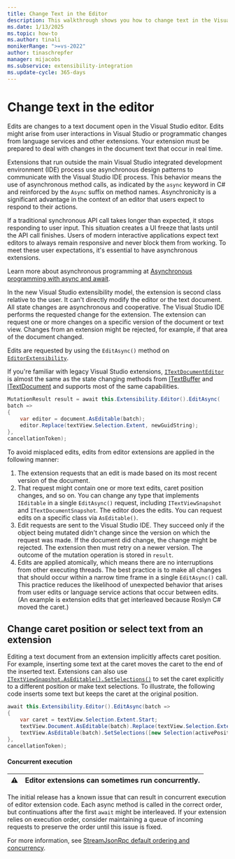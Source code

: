 ```yaml
---
title: Change Text in the Editor
description: This walkthrough shows you how to change text in the Visual Studio editor by using extensions.
ms.date: 1/13/2025
ms.topic: how-to
ms.author: tinali
monikerRange: ">=vs-2022"
author: tinaschrepfer
manager: mijacobs
ms.subservice: extensibility-integration
ms.update-cycle: 365-days
---
```


# Change text in the editor

Edits are changes to a text document open in the Visual Studio editor. Edits might arise from user interactions in Visual Studio or programmatic changes from language services and other extensions. Your extension must be prepared to deal with changes in the document text that occur in real time.

Extensions that run outside the main Visual Studio integrated development environment (IDE) process use asynchronous design patterns to communicate with the Visual Studio IDE process. This behavior means the use of asynchronous method calls, as indicated by the `async` keyword in C# and reinforced by the `Async` suffix on method names. Asynchronicity is a significant advantage in the context of an editor that users expect to respond to their actions.

If a traditional synchronous API call takes longer than expected, it stops responding to user input. This situation creates a UI freeze that lasts until the API call finishes. Users of modern interactive applications expect text editors to always remain responsive and never block them from working. To meet these user expectations, it's essential to have asynchronous extensions.

Learn more about asynchronous programming at [Asynchronous programming with async and await](/dotnet/csharp/programming-guide/concepts/async/).

In the new Visual Studio extensibility model, the extension is second class relative to the user. It can't directly modify the editor or the text document. All state changes are asynchronous and cooperative. The Visual Studio IDE performs the requested change for the extension. The extension can request one or more changes on a specific version of the document or text view. Changes from an extension might be rejected, for example, if that area of the document changed.

Edits are requested by using the `EditAsync()` method on [`EditorExtensibility`](/dotnet/api/microsoft.visualstudio.extensibility.editor.editorextensibility).

If you're familiar with legacy Visual Studio extensions, [`ITextDocumentEditor`](/dotnet/api/microsoft.visualstudio.extensibility.editor.itextdocumenteditor) is almost the same as the state changing methods from [ITextBuffer](/dotnet/api/microsoft.visualstudio.text.itextbuffer) and [ITextDocument](/dotnet/api/microsoft.visualstudio.text.itextdocument) and supports most of the same capabilities.

```csharp
MutationResult result = await this.Extensibility.Editor().EditAsync(
batch =>
{
    var editor = document.AsEditable(batch);
    editor.Replace(textView.Selection.Extent, newGuidString);
},
cancellationToken);
```

To avoid misplaced edits, edits from editor extensions are applied in the following manner:

1. The extension requests that an edit is made based on its most recent version of the document.
1. That request might contain one or more text edits, caret position changes, and so on. You can change any type that implements `IEditable` in a single `EditAsync()` request, including `ITextViewSnapshot` and `ITextDocumentSnapshot`. The editor does the edits. You can request edits on a specific class via `AsEditable()`.
1. Edit requests are sent to the Visual Studio IDE. They succeed only if the object being mutated didn't change since the version on which the request was made. If the document did change, the change might be rejected. The extension then must retry on a newer version. The outcome of the mutation operation is stored in `result`.
1. Edits are applied atomically, which means there are no interruptions from other executing threads. The best practice is to make all changes that should occur within a narrow time frame in a single `EditAsync()` call. This practice reduces the likelihood of unexpected behavior that arises from user edits or language service actions that occur between edits. (An example is extension edits that get interleaved because Roslyn C# moved the caret.)

## Change caret position or select text from an extension

Editing a text document from an extension implicitly affects caret position. For example, inserting some text at the caret moves the caret to the end of the inserted text. Extensions can also use [`ITextViewSnapshot.AsEditable().SetSelections()`](/dotnet/api/microsoft.visualstudio.extensibility.editor.itextvieweditor.setselections) to set the caret explicitly to a different position or make text selections. To illustrate, the following code inserts some text but keeps the caret at the original position.

```csharp
await this.Extensibility.Editor().EditAsync(batch =>
{
    var caret = textView.Selection.Extent.Start;
    textView.Document.AsEditable(batch).Replace(textView.Selection.Extent, newGuidString);
    textView.AsEditable(batch).SetSelections([new Selection(activePosition: caret, anchorPosition: caret, insertionPosition: caret)]);
},
cancellationToken);
```

#### Concurrent execution

:warning: | Editor extensions can sometimes run concurrently.
:---: | :---

The initial release has a known issue that can result in concurrent execution of editor extension code. Each async method is called in the correct order, but continuations after the first `await` might be interleaved. If your extension relies on execution order, consider maintaining a queue of incoming requests to preserve the order until this issue is fixed.

For more information, see [StreamJsonRpc default ordering and concurrency](https://github.com/microsoft/vs-streamjsonrpc/blob/main/docfx/docs/resiliency.md#default-ordering-and-concurrency-behavior).

